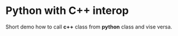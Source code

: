 # Python with C++ interop

Short demo how to call **c++** class from **python** class and vise versa.

